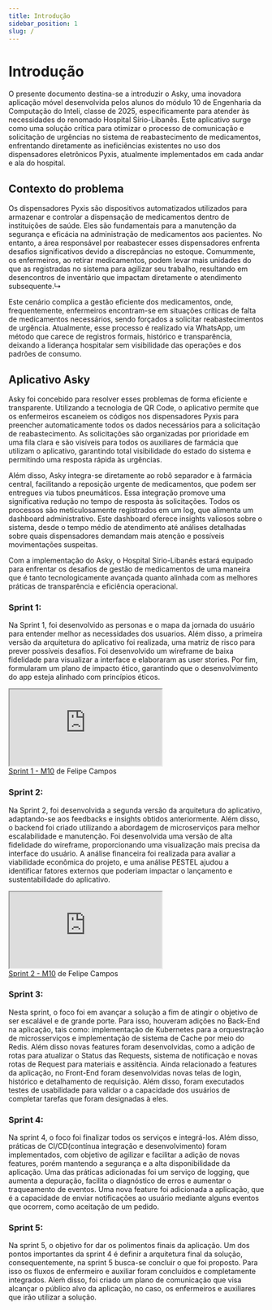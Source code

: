 ```yaml
---
title: Introdução
sidebar_position: 1
slug: /
---
```


# Introdução

O presente documento destina-se a introduzir o Asky, uma inovadora aplicação móvel desenvolvida pelos alunos do módulo 10 de Engenharia da Computação do Inteli, classe de 2025, especificamente para atender às necessidades do renomado Hospital Sírio-Libanês. Este aplicativo surge como uma solução crítica para otimizar o processo de comunicação e solicitação de urgências no sistema de reabastecimento de medicamentos, enfrentando diretamente as ineficiências existentes no uso dos dispensadores eletrônicos Pyxis, atualmente implementados em cada andar e ala do hospital.

## Contexto do problema

Os dispensadores Pyxis são dispositivos automatizados utilizados para armazenar e controlar a dispensação de medicamentos dentro de instituições de saúde. Eles são fundamentais para a manutenção da segurança e eficácia na administração de medicamentos aos pacientes. No entanto, a área responsável por reabastecer esses dispensadores enfrenta desafios significativos devido a discrepâncias no estoque. Comummente, os enfermeiros, ao retirar medicamentos, podem levar mais unidades do que as registradas no sistema para agilizar seu trabalho, resultando em desencontros de inventário que impactam diretamente o atendimento subsequente.↳

Este cenário complica a gestão eficiente dos medicamentos, onde, frequentemente, enfermeiros encontram-se em situações críticas de falta de medicamentos necessários, sendo forçados a solicitar reabastecimentos de urgência. Atualmente, esse processo é realizado via WhatsApp, um método que carece de registros formais, histórico e transparência, deixando a liderança hospitalar sem visibilidade das operações e dos padrões de consumo.

## Aplicativo Asky

Asky foi concebido para resolver esses problemas de forma eficiente e transparente. Utilizando a tecnologia de QR Code, o aplicativo permite que os enfermeiros escaneiem os códigos nos dispensadores Pyxis para preencher automaticamente todos os dados necessários para a solicitação de reabastecimento. As solicitações são organizadas por prioridade em uma fila clara e são visíveis para todos os auxiliares de farmácia que utilizam o aplicativo, garantindo total visibilidade do estado do sistema e permitindo uma resposta rápida às urgências.

Além disso, Asky integra-se diretamente ao robô separador e à farmácia central, facilitando a reposição urgente de medicamentos, que podem ser entregues via tubos pneumáticos. Essa integração promove uma significativa redução no tempo de resposta às solicitações. Todos os processos são meticulosamente registrados em um log, que alimenta um dashboard administrativo. Este dashboard oferece insights valiosos sobre o sistema, desde o tempo médio de atendimento até análises detalhadas sobre quais dispensadores demandam mais atenção e possíveis movimentações suspeitas.

Com a implementação do Asky, o Hospital Sírio-Libanês estará equipado para enfrentar os desafios de gestão de medicamentos de uma maneira que é tanto tecnologicamente avançada quanto alinhada com as melhores práticas de transparência e eficiência operacional.

### Sprint 1:

Na Sprint 1, foi desenvolvido as personas e o mapa da jornada do usuário para entender melhor as necessidades dos usuarios. Além disso, a primeira versão da arquitetura do aplicativo foi realizada, uma matriz de risco para prever possíveis desafios. Foi desenvolvido um wireframe de baixa fidelidade para visualizar a interface e elaboraram as user stories. Por fim, formularam um plano de impacto ético, garantindo que o desenvolvimento do app esteja alinhado com princípios éticos.

<div >
  <iframe 
    src="https:&#x2F;&#x2F;www.canva.com&#x2F;design&#x2F;DAGDd-wWBaY&#x2F;cEyAgPoguuox_8HUzRau8w&#x2F;view?embed" allowfullscreen="allowfullscreen" allow="fullscreen">
  </iframe>
</div>
<a href="https:&#x2F;&#x2F;www.canva.com&#x2F;design&#x2F;DAGDd-wWBaY&#x2F;cEyAgPoguuox_8HUzRau8w&#x2F;view?utm_content=DAGDd-wWBaY&amp;utm_campaign=designshare&amp;utm_medium=embeds&amp;utm_source=link" target="_blank" rel="noopener">Sprint 1 - M10</a> de Felipe Campos


### Sprint 2:

Na Sprint 2, foi desenvolvida a segunda versão da arquitetura do aplicativo, adaptando-se aos feedbacks e insights obtidos anteriormente. Além disso, o backend foi criado utilizando a abordagem de microserviços para melhor escalabilidade e manutenção. Foi desenvolvida uma versão de alta fidelidade do wireframe, proporcionando uma visualização mais precisa da interface do usuário. A análise financeira foi realizada para avaliar a viabilidade econômica do projeto, e uma análise PESTEL ajudou a identificar fatores externos que poderiam impactar o lançamento e sustentabilidade do aplicativo.

<div>
  <iframe
    src="https:&#x2F;&#x2F;www.canva.com&#x2F;design&#x2F;DAGEvoP2cwU&#x2F;s87cXMXtTWK9af3QEkSvaA&#x2F;view?embed" allowfullscreen="allowfullscreen" allow="fullscreen">
  </iframe>
</div>
<a href="https:&#x2F;&#x2F;www.canva.com&#x2F;design&#x2F;DAGEvoP2cwU&#x2F;s87cXMXtTWK9af3QEkSvaA&#x2F;view?utm_content=DAGEvoP2cwU&amp;utm_campaign=designshare&amp;utm_medium=embeds&amp;utm_source=link" target="_blank" rel="noopener">Sprint 2 - M10</a> de Felipe Campos

### Sprint 3:

Nesta sprint, o foco foi em avançar a solução a fim de atingir o objetivo de ser escalável e de grande porte. Para isso, houveram adições no Back-End na aplicação, tais como: implementação de Kubernetes para a orquestração de microsserviços e implementação de sistema de Cache por meio do Redis. Além disso novas features foram desenvolvidas, como a adição de rotas para atualizar o Status das Requests, sistema de notificação e novas rotas de Request para materiais e assitência. Ainda relacionado a features da aplicação, no Front-End foram desenvolvidas novas telas de login, histórico e detalhamento de requisição. Além disso, foram executados testes de usabilidade para validar o a capacidade dos usuários de completar tarefas que foram designadas à eles.


### Sprint 4:

Na sprint 4, o foco foi finalizar todos os serviços e integrá-los. Além disso, práticas de CI/CD(contínua integração e desenvolvimento) foram implementados, com objetivo de agilizar e facilitar a adição de novas features, porém mantendo a segurança e a alta disponibilidade da aplicação. Uma das práticas adicionadas foi um serviço de logging, que aumenta a depuração, facilita o diagnóstico de erros e aumentar o traqueamento de eventos. Uma nova feature foi adicionada a aplicação, que é a capacidade de enviar notificações ao usuário mediante alguns eventos que ocorrem, como aceitação de um pedido.

### Sprint 5:

Na sprint 5, o objetivo for dar os polimentos finais da aplicação. Um dos pontos importantes da sprint 4 é definir a arquitetura final da solução, consequentemente, na sprint 5 busca-se concluir o que foi proposto. Para isso os fluxos de enfermeiro e auxiliar foram concluídos e completamente integrados. Aleḿ disso, foi criado um plano de comunicação que visa alcançar o público alvo da aplicação, no caso, os enfermeiros e auxiliares que irão utilizar a solução.